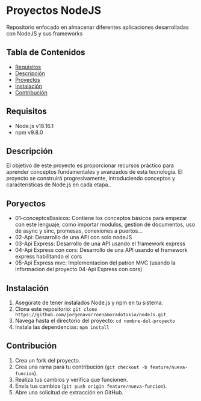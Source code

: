 # Proyectos NodeJS

Repositorio enfocado en almacenar diferentes aplicaciones desarrolladas con NodeJS y sus frameworks

## Tabla de Contenidos

- [Requisitos](#requisitos)
- [Descripción](#descripción)
- [Proyectos](#proyectos)
- [Instalación](#instalación)
- [Contribución](#contribución)


## Requisitos

- Node.js v18.16.1
- npm v9.8.0

## Descripción

El objetivo de este proyecto es proporcionar recursos práctico para aprender conceptos fundamentales y avanzados de esta tecnología. El proyecto se construirá progresivamente, introduciendo conceptos y características de Node.js en cada etapa..

## Poryectos

- 01-conceptosBasicos: Contiene los conceptos básicos para empezar con este lenguaje, como importar modulos, gestion de documentos, uso de async y sinc, promesas, conexiones a puertos...
- 02-Api: Desarrollo de una API con solo nodeJS
- 03-Api Express: Desarrollo de una API usando el framework express
- 04-Api Express con cors: Desarrollo de una API usando el framework express habilitando el cors
- 05-Api Express mvc: Implementacion del patron MVC (usando la informacion del proyecto 04-Api Express con cors)


## Instalación

1. Asegúrate de tener instalados Node.js y npm en tu sistema.
2. Clona este repositorio: `git clone https://github.com/jorgenavarroenamoradotokio/nodeJs.git`
3. Navega hasta el directorio del proyecto: `cd nombre-del-proyecto`
4. Instala las dependencias: `npm install`


## Contribución

1. Crea un fork del proyecto.
2. Crea una rama para tu contribución (`git checkout -b feature/nueva-funcion`).
3. Realiza tus cambios y verifica que funcionen.
4. Envía tus cambios (`git push origin feature/nueva-funcion`).
5. Abre una solicitud de extracción en GitHub.